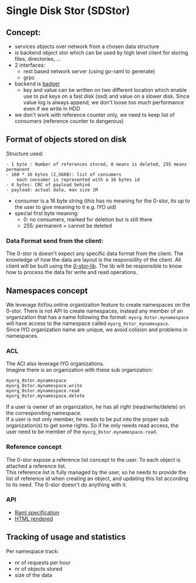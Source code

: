 # Single Disk Stor (SDStor)

## Concept:
- services objects over network from a chosen data structure
- is backend object stor which can be used by high level client for storing files, directories, ...
- 2 interfaces:
    - rest based network server (using go-raml to generate)
    - grpc
- backend is [badger](https://github.com/dgraph-io/badger)
    - key and value can be written on two different location which enable use to put keys on a fast disk (ssd) and value on a slower disk. Since value log is always append, we don't loose too much performance even if we write in HDD
- we don't work with reference counter only, we need to keep list of consumers (reference counter to dangerous)

## Format of objects stored on disk
Structure used:
```
- 1 byte : Number of references stored, 0 means is deleted, 255 means permanent
- 160 * 16 bytes (2,56KB): list of consumers
    each consumer is represented with a 16 bytes id
- 4 bytes: CRC of payload behind
- payload: actual data, max size 1M
```

- consumer is a 16 byte string (this has no meaning for the 0-stor, its up to the user to give meaning to it e.g. IYO uid)
- special first byte meaning:
	- 0: no consumers, marked for deletion but is still there
	- 255: permanent = cannot be deleted

### Data Format send from the client:
The 0-stor is doesn't expect any specific data format from the client.
The knowledge of how the data are layout is the responsiility of the client. All client will be built using the [0-stor-lib](https://github.com/zero-os/0-stor-lib). The lib will be responsible to know how to process the data for write and read operations.

## Namespaces concept
We leverage ItsYou.online organization feature to create namespaces on the 0-stor.
There is not API to create namespaces, instead any member of an organization that has a name following the format: `myorg.0stor.mynamespace` will have access to the namespace called `myorg_0stor_mynamespace`.  
Since IYO organization name are unique, we avoid colision and problems in namespaces.

### ACL
The ACl also leverage IYO organizations.  
Imagine there is an organization with these sub organization:
```
myorg_0stor.mynamespace
myorg_0stor.mynamespace.write
myorg_0stor.mynamespace.read
myorg_0stor.mynamespace.delete
```
If a user is owner of an organization, he has all right (read/write/delete) on the corresponding namespace.  
If a user is not only member, he needs to be put into the proper sub organization(s) to get some rights. So if he only needs read access, the user need to be member of the `myorg_0stor.mynamespace.read`.

### Reference concept
The 0-stor expose a reference list concept to the user. To each object is attached a reference list.  
This reference list is fully managed by the user, so he needs to provide the list of reference id when creating an object, and updating this list according to its need. The 0-stor doesn't do anything with it.

### API

- [Raml specification](raml/sdstor.raml)
- [HTML rendered](https://htmlpreviewer.github.io/?./raml/sdstor.html)

## Tracking of usage and statistics

Per namespace track:
- nr of requests per hour
- nr of objects stored
- size of the data
